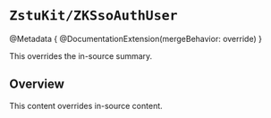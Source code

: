 # ``ZstuKit/ZKSsoAuthUser``

@Metadata {
    @DocumentationExtension(mergeBehavior: override)
}

This overrides the in-source summary.

## Overview

This content overrides in-source content.
